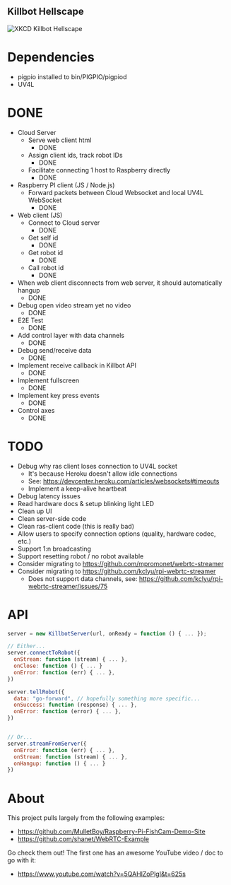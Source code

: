 ## Killbot Hellscape

![XKCD Killbot Hellscape](https://imgs.xkcd.com/comics/the_three_laws_of_robotics_2x.png)

# Dependencies
* pigpio installed to bin/PIGPIO/pigpiod
* UV4L

# DONE
* Cloud Server
  * Serve web client html
    * DONE
  * Assign client ids, track robot IDs
    * DONE
  * Facilitate connecting 1 host to Raspberry directly
    * DONE
* Raspberry PI client (JS / Node.js)
  * Forward packets between Cloud Websocket and local UV4L WebSocket
    * DONE
* Web client (JS)
  * Connect to Cloud server
    * DONE
  * Get self id
    * DONE
  * Get robot id
    * DONE
  * Call robot id
    * DONE
* When web client disconnects from web server, it should automatically hangup
  * DONE
* Debug open video stream yet no video
  * DONE
* E2E Test
  * DONE
* Add control layer with data channels
  * DONE
* Debug send/receive data
  * DONE
* Implement receive callback in Killbot API
  * DONE
* Implement fullscreen
  * DONE
* Implement key press events
  * DONE
* Control axes
  * DONE

# TODO
* Debug why ras client loses connection to UV4L socket
  * It's because Heroku doesn't allow idle connections
  * See: https://devcenter.heroku.com/articles/websockets#timeouts
  * Implement a keep-alive heartbeat
* Debug latency issues
* Read hardware docs & setup blinking light LED
* Clean up UI
* Clean server-side code
* Clean ras-client code (this is really bad)
* Allow users to specify connection options (quality, hardware codec, etc.)
* Support 1:n broadcasting
* Support resetting robot / no robot available
* Consider migrating to https://github.com/mpromonet/webrtc-streamer
* Consider migrating to https://github.com/kclyu/rpi-webrtc-streamer
  * Does not support data channels, see: 
    https://github.com/kclyu/rpi-webrtc-streamer/issues/75

# API
```javascript
server = new KillbotServer(url, onReady = function () { ... });

// Either...
server.connectToRobot({
  onStream: function (stream) { ... },
  onClose: function () { ... }
  onError: function (err) { ... },
})

server.tellRobot({
  data: "go-forward", // hopefully something more specific...
  onSuccess: function (response) { ... },
  onError: function (error) { ... },
})


// Or...
server.streamFromServer({
  onError: function (err) { ... },
  onStream: function (stream) { ... },
  onHangup: function () { ... }
})
```

# About
This project pulls largely from the following examples:
* https://github.com/MulletBoy/Raspberry-Pi-FishCam-Demo-Site
* https://github.com/shanet/WebRTC-Example

Go check them out! The first one has an awesome YouTube video / doc to go with
it:
* https://www.youtube.com/watch?v=5QAHlZoPlgI&t=625s
